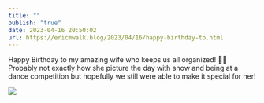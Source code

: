 ```yaml
---
title: ""
publish: "true"
date: 2023-04-16 20:50:02
url: https://ericmwalk.blog/2023/04/16/happy-birthday-to.html
---
```


Happy Birthday to my amazing wife who keeps us all organized! 🥳🎂 Probably not exactly how she picture the day with snow and being at a dance competition but hopefully we still were able to make it special for her!

![](https://ericmwalk.blog/uploads/2023/9709651b22.jpg)